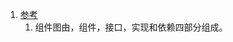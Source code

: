 1. [参考](https://www.cnblogs.com/finehappy/archive/2009/11/24/1609352.html)   
    1. 组件图由，组件，接口，实现和依赖四部分组成。 
